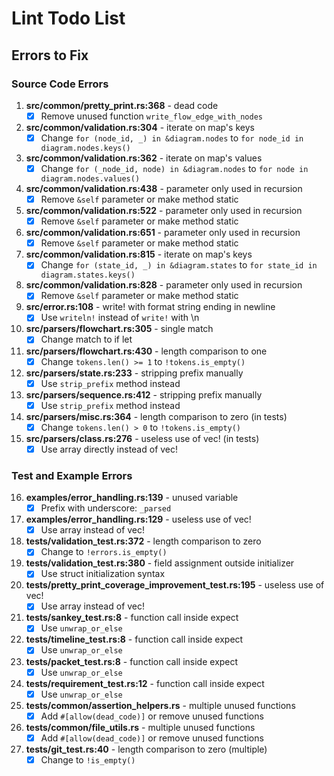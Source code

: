 # Lint Todo List

## Errors to Fix

### Source Code Errors
1. **src/common/pretty_print.rs:368** - dead code
   - [x] Remove unused function `write_flow_edge_with_nodes`

2. **src/common/validation.rs:304** - iterate on map's keys
   - [x] Change `for (node_id, _) in &diagram.nodes` to `for node_id in diagram.nodes.keys()`

3. **src/common/validation.rs:362** - iterate on map's values
   - [x] Change `for (_node_id, node) in &diagram.nodes` to `for node in diagram.nodes.values()`

4. **src/common/validation.rs:438** - parameter only used in recursion
   - [x] Remove `&self` parameter or make method static

5. **src/common/validation.rs:522** - parameter only used in recursion
   - [x] Remove `&self` parameter or make method static

6. **src/common/validation.rs:651** - parameter only used in recursion
   - [x] Remove `&self` parameter or make method static

7. **src/common/validation.rs:815** - iterate on map's keys
   - [x] Change `for (state_id, _) in &diagram.states` to `for state_id in diagram.states.keys()`

8. **src/common/validation.rs:828** - parameter only used in recursion
   - [x] Remove `&self` parameter or make method static

9. **src/error.rs:108** - write! with format string ending in newline
   - [x] Use `writeln!` instead of `write!` with \n

10. **src/parsers/flowchart.rs:305** - single match
    - [x] Change match to if let

11. **src/parsers/flowchart.rs:430** - length comparison to one
    - [x] Change `tokens.len() >= 1` to `!tokens.is_empty()`

12. **src/parsers/state.rs:233** - stripping prefix manually
    - [x] Use `strip_prefix` method instead

13. **src/parsers/sequence.rs:412** - stripping prefix manually
    - [x] Use `strip_prefix` method instead

14. **src/parsers/misc.rs:364** - length comparison to zero (in tests)
    - [x] Change `tokens.len() > 0` to `!tokens.is_empty()`

15. **src/parsers/class.rs:276** - useless use of vec! (in tests)
    - [x] Use array directly instead of vec!

### Test and Example Errors
16. **examples/error_handling.rs:139** - unused variable
    - [x] Prefix with underscore: `_parsed`

17. **examples/error_handling.rs:129** - useless use of vec!
    - [x] Use array instead of vec!

18. **tests/validation_test.rs:372** - length comparison to zero
    - [x] Change to `!errors.is_empty()`

19. **tests/validation_test.rs:380** - field assignment outside initializer
    - [x] Use struct initialization syntax

20. **tests/pretty_print_coverage_improvement_test.rs:195** - useless use of vec!
    - [x] Use array instead of vec!

21. **tests/sankey_test.rs:8** - function call inside expect
    - [x] Use `unwrap_or_else`

22. **tests/timeline_test.rs:8** - function call inside expect
    - [x] Use `unwrap_or_else`

23. **tests/packet_test.rs:8** - function call inside expect
    - [x] Use `unwrap_or_else`

24. **tests/requirement_test.rs:12** - function call inside expect
    - [x] Use `unwrap_or_else`

25. **tests/common/assertion_helpers.rs** - multiple unused functions
    - [x] Add `#[allow(dead_code)]` or remove unused functions

26. **tests/common/file_utils.rs** - multiple unused functions
    - [x] Add `#[allow(dead_code)]` or remove unused functions

27. **tests/git_test.rs:40** - length comparison to zero (multiple)
    - [x] Change to `!is_empty()`